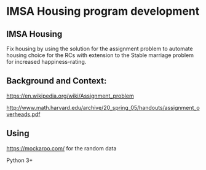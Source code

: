# IMSA Housing program development

## IMSA Housing
Fix housing by using the solution for the assignment problem to automate housing choice for the RCs with extension to the Stable marriage problem for increased happiness-rating.

## Background and Context:
https://en.wikipedia.org/wiki/Assignment_problem

http://www.math.harvard.edu/archive/20_spring_05/handouts/assignment_overheads.pdf







## Using
https://mockaroo.com/ for the random data

Python 3+




